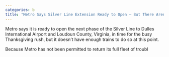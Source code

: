 ```yaml
---
categories: b
title: "Metro Says Silver Line Extension Ready to Open — But There Arent Enough Trains"
---
```


Metro says it is ready to open the next phase of the Silver Line to Dulles International Airport and Loudoun County, Virginia, in time for the busy Thanksgiving rush, but it doesn’t have enough trains to do so at this point.



Because Metro has not been permitted to return its full fleet of troubl